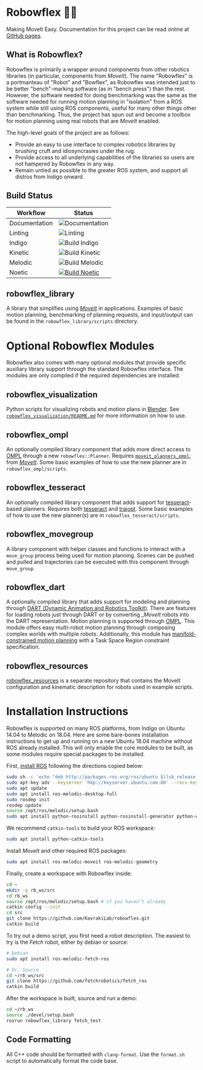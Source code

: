 # Robowflex 💪🤖
Making MoveIt Easy.
Documentation for this project can be read online at [GitHub pages](https://kavrakilab.github.io/robowflex/).

## What is Robowflex?

Robowflex is primarily a wrapper around components from other robotics libraries (in particular, components from _MoveIt_).
The name "Robowflex" is a portmanteau of "Robot" and "Bowflex", as Robowflex was intended just to be better "bench"-marking software (as in "bench press") than the rest.
However, the software needed for doing benchmarking was the same as the software needed for running motion planning in "isolation" from a ROS system while still using ROS components, useful for many other things other than benchmarking.
Thus, the project has spun out and become a toolbox for motion planning using real robots that are _MoveIt_ enabled.

The high-level goals of the project are as follows:
- Provide an easy to use interface to complex robotics libraries by brushing cruft and idiosyncrasies under the rug.
- Provide access to all underlying capabilities of the libraries so users are not hampered by Robowflex in any way.
- Remain untied as possible to the greater ROS system, and support all distros from Indigo onward.

## Build Status
| Workflow      | Status                                                                                                                                                                              |
|---------------|-------------------------------------------------------------------------------------------------------------------------------------------------------------------------------------|
| Documentation | ![Documentation](https://github.com/KavrakiLab/robowflex/workflows/Documentation/badge.svg)                                                                                         |
| Linting       | ![Linting](https://github.com/KavrakiLab/robowflex/workflows/Linting/badge.svg)                                                                                                     |
| Indigo        | ![Build Indigo](https://github.com/KavrakiLab/robowflex/workflows/Build%20Indigo/badge.svg)                                                                                         |
| Kinetic       | ![Build Kinetic](https://github.com/KavrakiLab/robowflex/workflows/Build%20Kinetic/badge.svg)                                                                                       |
| Melodic       | ![Build Melodic](https://github.com/KavrakiLab/robowflex/workflows/Build%20Melodic/badge.svg)                                                                                       |
| Noetic        | [![Build Noetic](https://github.com/KavrakiLab/robowflex/actions/workflows/build-noetic.yml/badge.svg)](https://github.com/KavrakiLab/robowflex/actions/workflows/build-noetic.yml) |

## robowflex_library
A library that simplifies using [_MoveIt_](https://github.com/ros-planning/moveit) in applications.
Examples of basic motion planning, benchmarking of planning requests, and input/output can be found in the `robowflex_library/scripts` directory.

# Optional Robowflex Modules
Robowflex also comes with many optional modules that provide specific auxiliary library support through the standard Robowflex interface.
The modules are only compiled if the required dependencies are installed.

## robowflex_visualization
Python scripts for visualizing robots and motion plans in [Blender](https://www.blender.org/).
See [`robowflex_visualization/README.md`](robowflex_visualization/README.md) for more information on how to use.

## robowflex_ompl
An optionally compiled library component that adds more direct access to [OMPL](http://ompl.kavrakilab.org/) through a new `robowflex::Planner`.
Requires [`moveit_planners_ompl`](https://github.com/ros-planning/moveit/tree/kinetic-devel/moveit_planners/ompl), from [_MoveIt_](https://github.com/ros-planning/moveit).
Some basic examples of how to use the new planner are in `robowflex_ompl/scripts`.

## robowflex_tesseract
An optionally compiled library component that adds support for [tesseract](https://github.com/ros-industrial-consortium/tesseract)-based planners.
Requires both [tesseract](https://github.com/ros-industrial-consortium/tesseract) and [trajopt](https://github.com/ros-industrial-consortium/trajopt_ros).
Some basic examples of how to use the new planner(s) are in `robowflex_tesseract/scripts`.

## robowflex_movegroup
A library component with helper classes and functions to interact with a `move_group` process being used for motion planning.
Scenes can be pushed and pulled and trajectories can be executed with this component through `move_group`.

## robowflex_dart
A optionally compiled library that adds support for modeling and planning through [DART (Dynamic Animation and Robotics Toolkit)](https://dartsim.github.io/).
There are features for loading robots just through DART or by converting __MoveIt_ robots into the DART representation.
Motion planning is supported through [OMPL](http://ompl.kavrakilab.org/).
This module offers easy multi-robot motion planning through composing complex worlds with multiple robots.
Additionally, this module has [manifold-constrained motion planning](http://ompl.kavrakilab.org/constrainedPlanning.html) with a Task Space Region constraint specification.

## robowflex_resources
[robowflex_resources](https://github.com/KavrakiLab/robowflex_resources) is a separate repository that contains the MoveIt configuration and kinematic description for robots used in example scripts.

# Installation Instructions

Robowflex is supported on many ROS platforms, from Indigo on Ubuntu 14.04 to Melodic on 18.04.
Here are some bare-bones installation instructions to get up and running on a new Ubuntu 18.04 machine without ROS already installed.
This will only enable the core modules to be built, as some modules require special packages to be installed.

First, [install ROS](http://wiki.ros.org/melodic/Installation/Ubuntu) following the directions copied below:

```sh
sudo sh -c 'echo "deb http://packages.ros.org/ros/ubuntu $(lsb_release -sc) main" > /etc/apt/sources.list.d/ros-latest.list'
sudo apt-key adv --keyserver 'hkp://keyserver.ubuntu.com:80' --recv-key C1CF6E31E6BADE8868B172B4F42ED6FBAB17C654
sudo apt update
sudo apt install ros-melodic-desktop-full
sudo rosdep init
rosdep update
source /opt/ros/melodic/setup.bash
sudo apt install python-rosinstall python-rosinstall-generator python-wstool build-essential
```

We recommend `catkin-tools` to build your ROS workspace:
```sh
sudo apt install python-catkin-tools
```

Install _MoveIt_ and other required ROS packages:
```sh
sudo apt install ros-melodic-moveit ros-melodic-geometry
```

Finally, create a workspace with Robowflex inside:
```sh
cd ~
mkdir -p rb_ws/src
cd rb_ws
source /opt/ros/melodic/setup.bash # if you haven't already
catkin config --init
cd src
git clone https://github.com/KavrakiLab/robowflex.git
catkin build
```

To try out a demo script, you first need a robot description.
The easiest to try is the _Fetch_ robot, either by debian or source:
```sh
# Debian
sudo apt install ros-melodic-fetch-ros

# Or, Source
cd ~/rb_ws/src
git clone https://github.com/fetchrobotics/fetch_ros
catkin build
```

After the workspace is built, source and run a demo:
```sh
cd ~/rb_ws
source ./devel/setup.bash
rosrun robowflex_library fetch_test
```

## Code Formatting
All C++ code should be formatted with `clang-format`.
Use the `format.sh` script to automatically format the code base.
